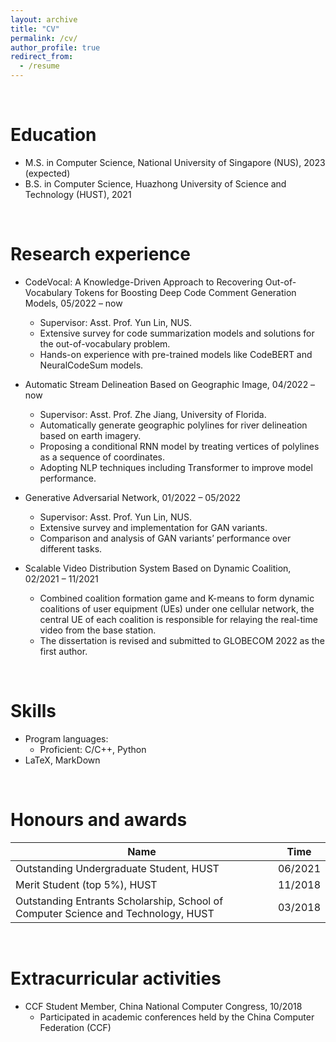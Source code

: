 ```yaml
---
layout: archive
title: "CV"
permalink: /cv/
author_profile: true
redirect_from:
  - /resume
---
```


<br>

Education
======
* M.S. in Computer Science, National University of Singapore (NUS), 2023 (expected)
* B.S. in Computer Science, Huazhong University of Science and Technology (HUST), 2021

<br>

Research experience
======
* CodeVocal: A Knowledge-Driven Approach to Recovering Out-of-Vocabulary Tokens for Boosting Deep Code Comment Generation Models, 05/2022 – now
  * Supervisor: Asst. Prof. Yun Lin, NUS.
  * Extensive survey for code summarization models and solutions for the out-of-vocabulary problem.
  * Hands-on experience with pre-trained models like CodeBERT and NeuralCodeSum models.

* Automatic Stream Delineation Based on Geographic Image, 04/2022 – now
  * Supervisor: Asst. Prof. Zhe Jiang, University of Florida.
  * Automatically generate geographic polylines for river delineation based on earth imagery.
  * Proposing a conditional RNN model by treating vertices of polylines as a sequence of coordinates.
  * Adopting NLP techniques including Transformer to improve model performance.

* Generative Adversarial Network, 01/2022 – 05/2022
  * Supervisor: Asst. Prof. Yun Lin, NUS.
  * Extensive survey and implementation for GAN variants.
  * Comparison and analysis of GAN variants’ performance over different tasks.

* Scalable Video Distribution System Based on Dynamic Coalition, 02/2021 – 11/2021
  * Combined coalition formation game and K-means to form dynamic coalitions of user equipment (UEs) under one cellular network, the central UE of each coalition is responsible for relaying the real-time video from the base station.
  * The dissertation is revised and submitted to GLOBECOM 2022 as the first author.

<br>

Skills
======
* Program languages: 
  * Proficient: C/C++, Python
* LaTeX, MarkDown

<br>

Honours and awards
======

| Name | Time |
| ------ | ------ |
| Outstanding Undergraduate Student, HUST | 06/2021 |
| Merit Student (top 5%), HUST | 11/2018 |
| Outstanding Entrants Scholarship, School of Computer Science and Technology, HUST | 03/2018 | 

<br>

Extracurricular activities
======
  * CCF Student Member, China National Computer Congress, 10/2018
    * Participated in academic conferences held by the China Computer Federation (CCF)
  